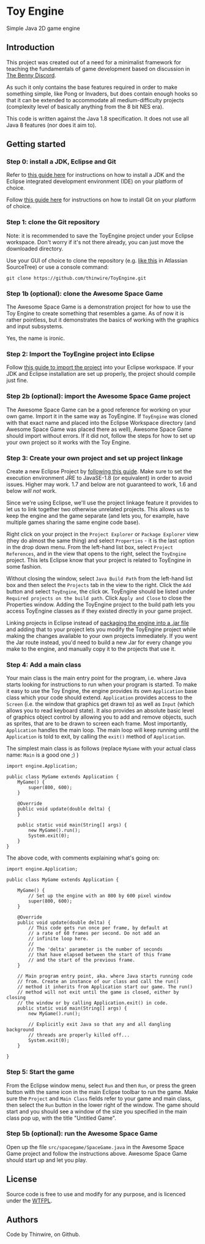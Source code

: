 # Toy Engine
Simple Java 2D game engine


## Introduction

This project was created out of a need for a minimalist framework for teaching the fundamentals of game development based on discussion in [The Benny Discord](https://discord.gg/aMqvk3E).

As such it only contains the base features required in order to make something simple, like Pong or Invaders, but does contain enough hooks so that it can be extended to accommodate all medium-difficulty projects (complexity level of basically anything from the 8 bit NES era).

This code is written against the Java 1.8 specification. It does not use all Java 8 features (nor does it aim to).

## Getting started

### Step 0: install a JDK, Eclipse and Git

Refer to [this guide here](https://www3.ntu.edu.sg/home/ehchua/programming/howto/JDK_HowTo.html) for instructions on how to install a JDK and the Eclipse integrated development environment (IDE) on your platform of choice.

Follow [this guide here](https://www.atlassian.com/git/tutorials/install-git) for instructions on how to install Git on your platform of choice.

### Step 1: clone the Git repository

Note: it is recommended to save the ToyEngine project under your Eclipse workspace. Don't worry if it's not there already, you can just move the downloaded directory.

Use your GUI of choice to clone the repository (e.g. [like this](https://confluence.atlassian.com/sourcetreekb/clone-a-repository-into-sourcetree-780870050.html) in Atlassian SourceTree) or use a console command:

`git clone https://github.com/thinwire/ToyEngine.git`

### Step 1b (optional): clone the Awesome Space Game

The Awesome Space Game is a demonstration project for how to use the Toy Engine to create something that resembles a game. As of now it is rather pointless, but it demonstrates the basics of working with the graphics and input subsystems.

Yes, the name is ironic.

### Step 2: Import the ToyEngine project into Eclipse

Follow [this guide to import the project](https://www.360logica.com/blog/how-to-import-a-java-project-into-eclipse-ide/) into your Eclipse workspace. If your JDK and Eclipse installation are set up properly, the project should compile just fine.

### Step 2b (optional): import the Awesome Space Game project

The Awesome Space Game can be a good reference for working on your own game. Import it in the same way as ToyEngine. If `ToyEngine` was cloned with that exact name and placed into the Eclipse Workspace directory (and Awesome Space Game was placed there as well), Awesome Space Game should import without errors. If it did not, follow the steps for how to set up your own project so it works with the Toy Engine.

### Step 3: Create your own project and set up project linkage

Create a new Eclipse Project by [following this guide](https://www.tutorialspoint.com/eclipse/eclipse_create_java_project.htm). Make sure to set the execution environment JRE to JavaSE-1.8 (or equivalent) in order to avoid issues. Higher may work. 1.7 and below are not guaranteed to work, 1.6 and below _will not_ work.

Since we're using Eclipse, we'll use the project linkage feature it provides to let us to link together two otherwise unrelated projects. This allows us to keep the engine and the game separate (and lets you, for example, have multiple games sharing the same engine code base).

Right click on your project in the `Project Explorer` or `Package Explorer` view (they do almost the same thing) and select `Properties` - it is the last option in the drop down menu. From the left-hand list box, select `Project References`, and in the view that opens to the right, select the `ToyEngine` project. This lets Eclipse know that your project is related to ToyEngine in some fashion.

Without closing the window, select `Java Build Path` from the left-hand list box and then select the `Projects` tab in the view to the right. Click the `Add` button and select `ToyEngine`, the click `OK`. ToyEngine should be listed under `Required projects on the build path`. Click `Apply and Close` to close the Properties window.
Adding the ToyEngine project to the build path lets you access ToyEngine classes as if they existed directly in your game project.

Linking projects in Eclipse instead of [packaging the engine into a .jar file](https://www.javahotchocolate.com/tutorials/jar-libraries.html) and adding that to your project lets you modify the ToyEngine project while making the changes available to your own projects immediately. If you went the Jar route instead, you'd need to build a new Jar for every change you make to the engine, and manually copy it to the projects that use it. 

### Step 4: Add a main class

Your main class is the main entry point for the program, i.e. where Java starts looking for instructions to run when your program is started.
To make it easy to use the Toy Engine, the engine provides its own `Application` base class which your code should extend. `Application` provides access to the `Screen` (i.e. the window that graphics get drawn to) as well as `Input` (which allows you to read keyboard state). It also provides an absolute basic level of graphics object control by allowing you to add and remove objects, such as sprites, that are to be drawn to screen each frame.
Most importantly, `Application` handles the main loop. The main loop will keep running until the `Application` is told to exit, by calling the `exit()` method of `Application`.

The simplest main class is as follows (replace `MyGame` with your actual class name: `Main` is a good one ;) )

~~~
import engine.Application;

public class MyGame extends Application {
	MyGame() {
		super(800, 600);
	}

	@Override
	public void update(double delta) {
	}

	public static void main(String[] args) {
		new MyGame().run();
		System.exit(0);
	}
}
~~~

The above code, with comments explaining what's going on:

~~~
import engine.Application;

public class MyGame extends Application {

	MyGame() {
		// Set up the engine with an 800 by 600 pixel window
		super(800, 600);
	}

	@Override
	public void update(double delta) {
		// This code gets run once per frame, by default at
		// a rate of 60 frames per second. Do not add an
		// infinite loop here.
		//
		// The 'delta' parameter is the number of seconds
		// that have elapsed between the start of this frame
		// and the start of the previous frame.
	}

	// Main program entry point, aka. where Java starts running code
	// from. Create an instance of our class and call the run() 
	// method it inherits from Application start our game. The run()
	// method will not exit until the game is closed, either by closing
	// the window or by calling Application.exit() in code.
	public static void main(String[] args) {
		new MyGame().run();
		
		// Explicitly exit Java so that any and all dangling background
		// threads are properly killed off...
		System.exit(0);
	}

}
~~~

### Step 5: Start the game

From the Eclipse window menu, select `Run` and then `Run`, or press the green button with the same icon in the main Eclipse toolbar to run the game. Make sure the `Project` and `Main Class` fields refer to your game and main class, then select the `Run` button in the lower  right of the window. The game should start and you should see a window of the size you specified in the main class pop up, with the title "Untitled Game".  

### Step 5b (optional): run the Awesome Space Game

Open up the file `src/spacegame/SpaceGame.java` in the Awesome Space Game project and follow the instructions above. Awesome Space Game should start up and let you play.


## License

Source code is free to use and modify for any purpose, and is licenced under the [WTFPL](http://www.wtfpl.net/about/).


## Authors

Code by Thinwire, on Github.
